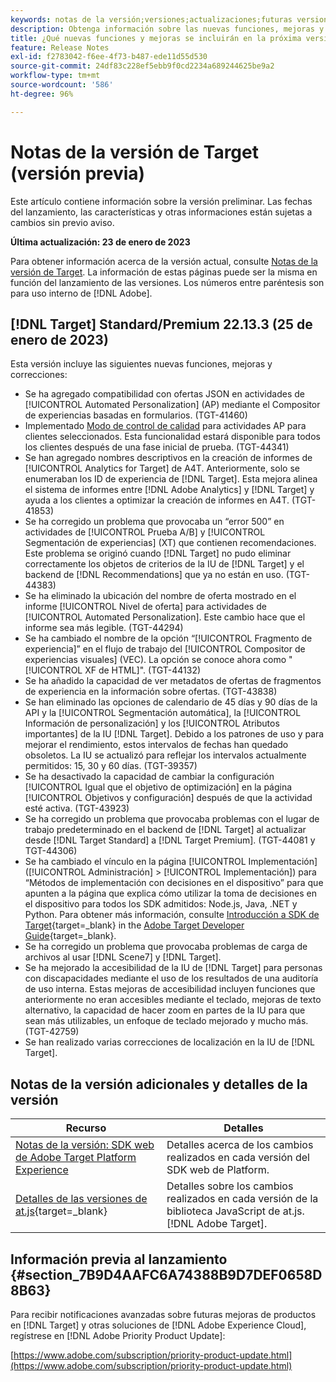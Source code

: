 ```yaml
---
keywords: notas de la versión;versiones;actualizaciones;futuras versiones;mejoras;nuevas funciones;correcciones;actualizaciones;versión preliminar
description: Obtenga información sobre las nuevas funciones, mejoras y correcciones que incluirá la próxima versión de Adobe Target, incluidos el SDK, la API y las bibliotecas de JavaScript.
title: ¿Qué nuevas funciones y mejoras se incluirán en la próxima versión?
feature: Release Notes
exl-id: f2783042-f6ee-4f73-b487-ede11d55d530
source-git-commit: 24df83c228ef5ebb9f0cd2234a689244625be9a2
workflow-type: tm+mt
source-wordcount: '586'
ht-degree: 96%

---
```


# Notas de la versión de Target (versión previa)

Este artículo contiene información sobre la versión preliminar. Las fechas del lanzamiento, las características y otras informaciones están sujetas a cambios sin previo aviso.

**Última actualización: 23 de enero de 2023**

Para obtener información acerca de la versión actual, consulte [Notas de la versión de Target](release-notes.md). La información de estas páginas puede ser la misma en función del lanzamiento de las versiones. Los números entre paréntesis son para uso interno de [!DNL Adobe].

## [!DNL Target] Standard/Premium 22.13.3 (25 de enero de 2023)

Esta versión incluye las siguientes nuevas funciones, mejoras y correcciones:

* Se ha agregado compatibilidad con ofertas JSON en actividades de [!UICONTROL Automated Personalization] (AP) mediante el Compositor de experiencias basadas en formularios. (TGT-41460)
* Implementado [Modo de control de calidad](/help/main/c-activities/c-activity-qa/activity-qa.md) para actividades AP para clientes seleccionados. Esta funcionalidad estará disponible para todos los clientes después de una fase inicial de prueba. (TGT-44341)
* Se han agregado nombres descriptivos en la creación de informes de [!UICONTROL Analytics for Target] de A4T. Anteriormente, solo se enumeraban los ID de experiencia de [!DNL Target]. Esta mejora alinea el sistema de informes entre [!DNL Adobe Analytics] y [!DNL Target] y ayuda a los clientes a optimizar la creación de informes en A4T. (TGT-41853)
* Se ha corregido un problema que provocaba un “error 500” en actividades de [!UICONTROL Prueba A/B] y [!UICONTROL Segmentación de experiencias] (XT) que contienen recomendaciones. Este problema se originó cuando [!DNL Target] no pudo eliminar correctamente los objetos de criterios de la IU de [!DNL Target] y el backend de [!DNL Recommendations] que ya no están en uso. (TGT-44383)
* Se ha eliminado la ubicación del nombre de oferta mostrado en el informe [!UICONTROL Nivel de oferta] para actividades de [!UICONTROL Automated Personalization]. Este cambio hace que el informe sea más legible. (TGT-44294)
* Se ha cambiado el nombre de la opción “[!UICONTROL Fragmento de experiencia]” en el flujo de trabajo del [!UICONTROL Compositor de experiencias visuales] (VEC). La opción se conoce ahora como &quot;[!UICONTROL XF de HTML]&quot;. (TGT-44132)
* Se ha añadido la capacidad de ver metadatos de ofertas de fragmentos de experiencia en la información sobre ofertas. (TGT-43838)
* Se han eliminado las opciones de calendario de 45 días y 90 días de la API y la [!UICONTROL Segmentación automática], la [!UICONTROL Información de personalización] y los [!UICONTROL Atributos importantes] de la IU [!DNL Target]. Debido a los patrones de uso y para mejorar el rendimiento, estos intervalos de fechas han quedado obsoletos. La IU se actualizó para reflejar los intervalos actualmente permitidos: 15, 30 y 60 días. (TGT-39357)
* Se ha desactivado la capacidad de cambiar la configuración [!UICONTROL Igual que el objetivo de optimización] en la página [!UICONTROL Objetivos y configuración] después de que la actividad esté activa. (TGT-43923)
* Se ha corregido un problema que provocaba problemas con el lugar de trabajo predeterminado en el backend de [!DNL Target] al actualizar desde [!DNL Target Standard] a [!DNL Target Premium]. (TGT-44081 y TGT-44306)
* Se ha cambiado el vínculo en la página [!UICONTROL Implementación] ([!UICONTROL Administración] > [!UICONTROL Implementación]) para “Métodos de implementación con decisiones en el dispositivo” para que apunten a la página que explica cómo utilizar la toma de decisiones en el dispositivo para todos los SDK admitidos: Node.js, Java, .NET y Python. Para obtener más información, consulte [Introducción a SDK de Target](https://developer.adobe.com/target/implement/server-side/sdk-guides/getting-started/){target=_blank} in the [Adobe Target Developer Guide](https://developer.adobe.com/target/){target=_blank}.
* Se ha corregido un problema que provocaba problemas de carga de archivos al usar [!DNL Scene7] y [!DNL Target].
* Se ha mejorado la accesibilidad de la IU de [!DNL Target] para personas con discapacidades mediante el uso de los resultados de una auditoría de uso interna. Estas mejoras de accesibilidad incluyen funciones que anteriormente no eran accesibles mediante el teclado, mejoras de texto alternativo, la capacidad de hacer zoom en partes de la IU para que sean más utilizables, un enfoque de teclado mejorado y mucho más.   (TGT-42759)
* Se han realizado varias correcciones de localización en la IU de [!DNL Target].

## Notas de la versión adicionales y detalles de la versión

| Recurso | Detalles |
|--- |--- |
| [Notas de la versión: SDK web de Adobe Target Platform Experience](https://experienceleague.adobe.com/docs/experience-platform/edge/release-notes.html?lang=es) | Detalles acerca de los cambios realizados en cada versión del SDK web de Platform. |
| [Detalles de las versiones de at.js](https://developer.adobe.com/target/implement/client-side/atjs/target-atjs-versions/){target=_blank} | Detalles sobre los cambios realizados en cada versión de la biblioteca JavaScript de at.js. [!DNL Adobe Target]. |


## Información previa al lanzamiento {#section_7B9D4AAFC6A74388B9D7DEF0658D8B63}

Para recibir notificaciones avanzadas sobre futuras mejoras de productos en [!DNL Target] y otras soluciones de [!DNL Adobe Experience Cloud], regístrese en [!DNL Adobe Priority Product Update]:

[https://www.adobe.com/subscription/priority-product-update.html](https://www.adobe.com/subscription/priority-product-update.html)
